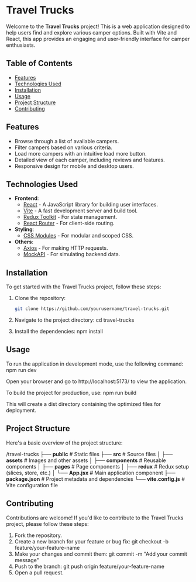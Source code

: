 # Travel Trucks

Welcome to the **Travel Trucks** project! This is a web application designed to help users find and explore various camper options. Built with Vite and React, this app provides an engaging and user-friendly interface for camper enthusiasts.

## Table of Contents

- [Features](#features)
- [Technologies Used](#technologies-used)
- [Installation](#installation)
- [Usage](#usage)
- [Project Structure](#project-structure)
- [Contributing](#contributing)

## Features

- Browse through a list of available campers.
- Filter campers based on various criteria.
- Load more campers with an intuitive load more button.
- Detailed view of each camper, including reviews and features.
- Responsive design for mobile and desktop users.

## Technologies Used

- **Frontend**:
  - [React](https://reactjs.org/) - A JavaScript library for building user interfaces.
  - [Vite](https://vitejs.dev/) - A fast development server and build tool.
  - [Redux Toolkit](https://redux-toolkit.js.org/) - For state management.
  - [React Router](https://reactrouter.com/) - For client-side routing.
- **Styling**:
  - [CSS Modules](https://github.com/css-modules/css-modules) - For modular and scoped CSS.
- **Others**:
  - [Axios](https://axios-http.com/) - For making HTTP requests.
  - [MockAPI](https://mockapi.io/) - For simulating backend data.

## Installation

To get started with the Travel Trucks project, follow these steps:

1. Clone the repository:
   ```bash
   git clone https://github.com/yourusername/travel-trucks.git
   ```
2. Navigate to the project directory:
   cd travel-trucks

3. Install the dependencies:
   npm install

## Usage

To run the application in development mode, use the following command:
npm run dev

Open your browser and go to http://localhost:5173/ to view the application.

To build the project for production, use:
npm run build

This will create a dist directory containing the optimized files for deployment.

## Project Structure

Here's a basic overview of the project structure:

/travel-trucks
├── **public**          # Static files
├── **src**             # Source files
│   ├── **assets**      # Images and other assets
│   ├── **components**  # Reusable components
│   ├── **pages**       # Page components
│   ├── **redux**       # Redux setup (slices, store, etc.)
│   └── **App.jsx**     # Main application component
├── **package.json**   # Project metadata and dependencies
└── **vite.config.js**  # Vite configuration file

## Contributing

Contributions are welcome! If you'd like to contribute to the Travel Trucks project, please follow these steps:

1. Fork the repository.
2. Create a new branch for your feature or bug fix:
   git checkout -b feature/your-feature-name
3. Make your changes and commit them:
   git commit -m "Add your commit message"
4. Push to the branch:
   git push origin feature/your-feature-name
5. Open a pull request.
